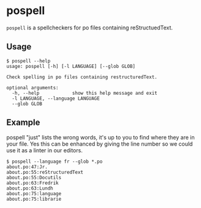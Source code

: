 # pospell

`pospell` is a spellcheckers for po files containing reStructuedText.


## Usage

```
$ pospell --help
usage: pospell [-h] [-l LANGUAGE] [--glob GLOB]

Check spelling in po files containing restructuredText.

optional arguments:
  -h, --help            show this help message and exit
  -l LANGUAGE, --language LANGUAGE
  --glob GLOB
```


## Example

pospell "just" lists the wrong words, it's up to you to find where
they are in your file. Yes this can be enhanced by giving the line
number so we could use it as a linter in our editors.

```
$ pospell --language fr --glob *.po
about.po:47:Jr.
about.po:55:reStructuredText
about.po:55:Docutils
about.po:63:Fredrik
about.po:63:Lundh
about.po:75:language
about.po:75:librarie
```